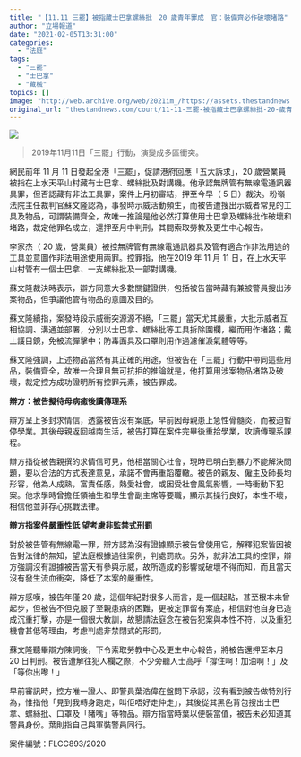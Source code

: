 ```yaml
---
title: "【11.11 三罷】被指藏士巴拿螺絲批　20 歲青年罪成　官：裝備齊必作破壞堵路"
author: "立場報道"
date: "2021-02-05T13:31:00"
categories:
  - "法庭"
tags:
  - "三罷"
  - "士巴拿"
  - "藏械"
topics: []
image: "http://web.archive.org/web/2021im_/https://assets.thestandnews.com/media/photos/so-11_HnW8U_chiLjWo.png"
original_url: "thestandnews.com/court/11-11-三罷-被指藏士巴拿螺絲批-20-歲青年罪成-官-裝備齊必作破壞堵路"
---
```

![](http://web.archive.org/web/2021im_/https://assets.thestandnews.com/media/photos/so-11_HnW8U_chiLjWo.png)
> 2019年11月11日「三罷」行動，演變成多區衝突。

網民前年 11 月 11 日發起全港「三罷」，促請港府回應「五大訴求」，20 歲營業員被指在上水天平山村藏有士巴拿、螺絲批及對講機。他承認無牌管有無線電通訊器具罪，但否認藏有非法工具罪，案件上月初審結，押至今早（ 5 日）裁決。粉嶺法院主任裁判官蘇文隆認為，事發時示威活動頻生，而被告遭搜出示威者常見的工具及物品，可謂裝備齊全，故唯一推論是他必然打算使用士巴拿及螺絲批作破壞和堵路，裁定他罪名成立，還押至月中判刑，其間索取勞教及更生中心報告。

李家杰（ 20 歲，營業員）被控無牌管有無線電通訊器具及管有適合作非法用途的工具並意圖作非法用途使用兩罪。控罪指，他在2019 年 11 月 11 日，在上水天平山村管有一個士巴拿、一支螺絲批及一部對講機。

蘇文隆裁決時表示，辯方同意大多數關鍵證供，包括被告當時藏有兼被警員搜出涉案物品，但爭議他管有物品的意圖及目的。

蘇文隆續指，案發時段示威衝突源源不絕，「三罷」當天尤其嚴重，大批示威者互相協調、溝通並部署，分別以士巴拿、螺絲批等工具拆除圍欄，繼而用作堵路；戴上護目鏡，免被流彈擊中；防毒面具及口罩則用作過濾催淚氣體等等。

蘇文隆強調，上述物品當然有其正確的用途，但被告在「三罷」行動中帶同這些用品，裝備齊全，故唯一合理且無可抗拒的推論就是，他打算用涉案物品堵路及破壞，裁定控方成功證明所有控罪元素，被告罪成。

**辯方：被告擬待母病癒後讀傳理系**

辯方呈上多封求情信，透露被告沒有案底，早前因母親患上急性骨髓炎，而被迫暫停學業。其後母親返回越南生活，被告打算在案件完畢後重拾學業，攻讀傳理系課程。

辯方指從被告親撰的求情信可見，他相當關心社會，現時已明白到暴力不能解決問題，要以合法的方式表達意見，承諾不會再重蹈覆轍。被告的親友、僱主及師長均形容，他為人成熟，富責任感，熱愛社會，或因受社會風氣影響，一時衝動下犯案。他求學時曾擔任領袖生和學生會副主席等要職，顯示其操行良好，本性不壞，相信他並非存心挑戰法律。

**辯方指案件嚴重性低 望考慮非監禁式刑罰**

對於被告管有無線電一罪，辯方認為沒有證據顯示被告曾使用它，解釋犯案皆因被告對法律的無知，望法庭根據過往案例，判處罰款。另外，就非法工具的控罪，辯方強調沒有證據被告當天有參與示威，故所造成的影響或破壞不得而知，而且當天沒有發生流血衝突，降低了本案的嚴重性。

辯方感嘆，被告年僅 20 歲，這個年紀對很多人而言，是一個起點，甚至根本未曾起步，但被告不但克服了至親患病的困難，更被定罪留有案底，相信對他自身已造成沉重打擊，亦是一個很大教訓，故懇請法庭念在被告犯案與本性不符，以及重犯機會甚低等理由，考慮判處非禁閉式的形罰。

蘇文隆聽畢辯方陳詞後，下令索取勞教中心及更生中心報告，將被告還押至本月 20 日判刑。被告遭解往犯人欄之際，不少旁聽人士高呼「撐住啊！加油啊！」及「等你出嚟！」

早前審訊時，控方唯一證人、即警員葉浩偉在盤問下承認，沒有看到被告做特別行為，惟指他「見到我轉身跑走，叫佢唔好走仲走」，其後從其黑色背包搜出士巴拿、螺絲批、口罩及「豬嘴」等物品。辯方指當時葉以便裝當值，被告未必知道其警員身份。葉則指自己與軍裝警員同行。

案件編號：FLCC893/2020